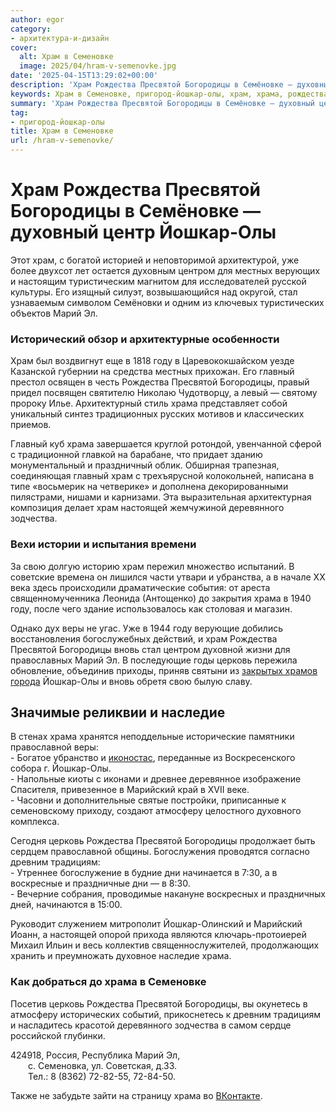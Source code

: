 ```yaml
---
author: egor
category:
- архитектура-и-дизайн
cover:
  alt: Храм в Семеновке
  image: 2025/04/hram-v-semenovke.jpg
date: '2025-04-15T13:29:02+00:00'
description: 'Храм Рождества Пресвятой Богородицы в Семёновке — духовный центр Йошкар-Олы Этот храм, с богатой историей и неповторимой архитектурой, уже более двухсот...'
keywords: Храм в Семеновке, пригород-йошкар-олы, храм, храма, рождества, пресвятой, богородицы, йошкар, олы, марий, году, главный, церковь, центром, местных, стал, настоящей
summary: 'Храм Рождества Пресвятой Богородицы в Семёновке — духовный центр Йошкар-Олы Этот храм, с богатой историей и неповторимой архитектурой, уже более двухсот...'
tag:
- пригород-йошкар-олы
title: Храм в Семеновке
url: /hram-v-semenovke/
---
```


# Храм Рождества Пресвятой Богородицы в Семёновке — духовный центр Йошкар-Олы

Этот храм, с богатой историей и неповторимой архитектурой, уже более двухсот лет остается духовным центром для местных верующих и настоящим туристическим магнитом для исследователей русской культуры. Его изящный силуэт, возвышающийся над округой, стал узнаваемым символом Семёновки и одним из ключевых туристических объектов Марий Эл.

### Исторический обзор и архитектурные особенности

Храм был воздвигнут еще в 1818 году в Царевококшайском уезде Казанской губернии на средства местных прихожан. Его главный престол освящен в честь Рождества Пресвятой Богородицы, правый придел посвящен святителю Николаю Чудотворцу, а левый — святому пророку Илье. Архитектурный стиль храма представляет собой уникальный синтез традиционных русских мотивов и классических приемов.

Главный куб храма завершается круглой ротондой, увенчанной сферой с традиционной главкой на барабане, что придает зданию монументальный и праздничный облик. Обширная трапезная, соединяющая главный храм с трехъярусной колокольней, написана в типе «восьмерик на четверике» и дополнена декорированными пилястрами, нишами и карнизами. Эта выразительная архитектурная композиция делает храм настоящей жемчужиной деревянного зодчества.

### Вехи истории и испытания времени

За свою долгую историю храм пережил множество испытаний. В советские времена он лишился части утвари и убранства, а в начале XX века здесь происходили драматические события: от ареста священномученника Леонида (Антощенко) до закрытия храма в 1940 году, после чего здание использовалось как столовая и магазин.

Однако дух веры не угас. Уже в 1944 году верующие добились восстановления богослужебных действий, и храм Рождества Пресвятой Богородицы вновь стал центром духовной жизни для православных Марий Эл. В последующие годы церковь пережила обновление, объединив приходы, приняв святыни из [закрытых храмов города](/vhodo-ierusalimskaya-czerkov/) Йошкар-Олы и вновь обретя свою былую славу.

## Значимые реликвии и наследие

В стенах храма хранятся неподдельные исторические памятники православной веры:   
\- Богатое убранство и [иконостас](/muzey-pravoslaviya-mariel/), переданные из Воскресенского собора г. Йошкар-Олы.   
\- Напольные киоты с иконами и древнее деревянное изображение Спасителя, привезенное в Марийский край в XVII веке.   
\- Часовни и дополнительные святые постройки, приписанные к семеновскому приходу, создают атмосферу целостного духовного комплекса.

Сегодня церковь Рождества Пресвятой Богородицы продолжает быть сердцем православной общины. Богослужения проводятся согласно древним традициям:   
\- Утреннее богослужение в будние дни начинается в 7:30, а в воскресные и праздничные дни — в 8:30.   
\- Вечерние собрания, проводимые накануне воскресных и праздничных дней, начинаются в 15:00.

Руководит служением митрополит Йошкар-Олинский и Марийский Иоанн, а настоящей опорой прихода являются ключарь-протоиерей Михаил Ильин и весь коллектив священнослужителей, продолжающих хранить и преумножать духовное наследие храма.

### Как добраться до храма в Семеновке

Посетив церковь Рождества Пресвятой Богородицы, вы окунетесь в атмосферу исторических событий, прикоснетесь к древним традициям и насладитесь красотой деревянного зодчества в самом сердце российской глубинки.

424918, Россия, Республика Марий Эл,   
  с. Семеновка, ул. Советская, д.33\.   
  Тел.: 8 (8362) 72-82-55, 72-84-50.

Также не забудьте зайти на страницу храма во [ВКонтакте](https://vk.com/chapel1818).